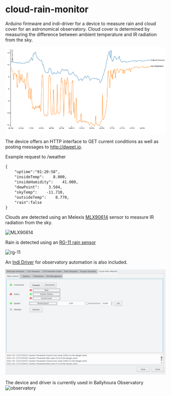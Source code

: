 # cloud-rain-monitor

Arduino firmware and indi-driver for a device to measure rain and cloud cover for an astronomical observatory. Cloud cover is determined by measuring the difference between ambient temperature and IR radiation from the sky.

![example measurements](https://raw.githubusercontent.com/dokeeffe/cloud-rain-monitor/master/d3-graph/example.png "Example measurements")


The device offers an HTTP interface to GET current conditions as well as posting messages to http://dweet.io.

Example request to /weather
```
{
	"uptime":"01:20:58",
	"insideTemp":    8.000,
	"insideHumidity":    41.000,
	"dewPoint":    3.504,
	"skyTemp":    -11.710,
	"outsideTemp":    8.770,
	"rain":false
}
```

Clouds are detected using an Melexis [MLX90614](http://www.melexis.com/Infrared-Thermometer-Sensors/Infrared-Thermometer-Sensors/MLX90614-615.aspx) sensor to measure IR radiation from the sky. 

![MLX90614](http://www.melexis.com/prodfiles/0005150_IR_sensor.jpg?sNU=83173.3492981)

Rain is detected using an [RG-11 rain sensor](http://rainsensors.com/) 

![rg-11](http://hydreon.com/wp-content/uploads/sites/3/2015/rg_wht_sm.jpg)

An [Indi Driver](http://www.indilib.org/devices/weather-stations.html) for observatory automation is also included.

![indi-driver](https://raw.githubusercontent.com/dokeeffe/cloud-rain-monitor/master/indi-driver/docs/indi.png)

The device and driver is currently used in Ballyhoura Observatory
![observatory](https://raw.githubusercontent.com/dokeeffe/cloud-rain-monitor/master/indi-driver/docs/obs.jpg)

